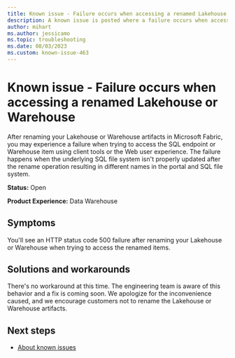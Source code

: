 ```yaml
---
title: Known issue - Failure occurs when accessing a renamed Lakehouse or Warehouse
description: A known issue is posted where a failure occurs when accessing a renamed Lakehouse or Warehouse
author: mihart
ms.author: jessicamo
ms.topic: troubleshooting 
ms.date: 08/03/2023
ms.custom: known-issue-463
---
```


# Known issue - Failure occurs when accessing a renamed Lakehouse or Warehouse

After renaming your Lakehouse or Warehouse artifacts in Microsoft Fabric, you may experience a failure when trying to access the SQL endpoint or Warehouse item using client tools or the Web user experience. The failure happens when the underlying SQL file system isn't properly updated after the rename operation resulting in different names in the portal and SQL file system.

**Status:** Open

**Product Experience:** Data Warehouse

## Symptoms

You'll see an HTTP status code 500 failure after renaming your Lakehouse or Warehouse when trying to access the renamed items.

## Solutions and workarounds

There's no workaround at this time. The engineering team is aware of this behavior and a fix is coming soon. We apologize for the inconvenience caused, and we encourage customers not to rename the Lakehouse or Warehouse artifacts.

## Next steps

- [About known issues](https://support.fabric.microsoft.com/known-issues)
